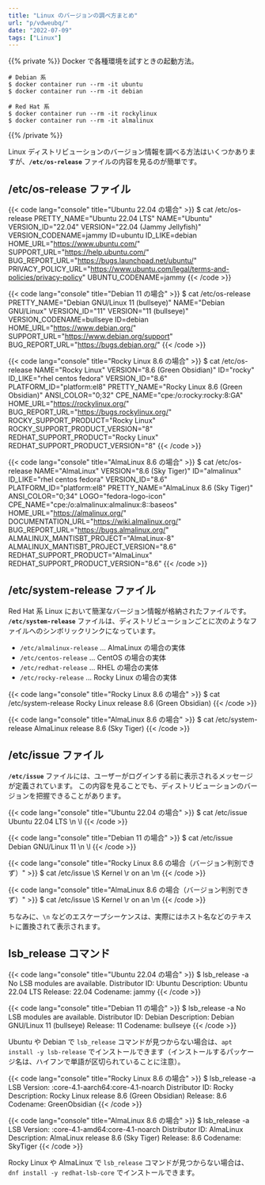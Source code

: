 ```yaml
---
title: "Linux のバージョンの調べ方まとめ"
url: "p/vdweubq/"
date: "2022-07-09"
tags: ["Linux"]
---
```


{{% private %}}
Docker で各種環境を試すときの起動方法。

```console
# Debian 系
$ docker container run --rm -it ubuntu
$ docker container run --rm -it debian

# Red Hat 系
$ docker container run --rm -it rockylinux
$ docker container run --rm -it almalinux
```
{{% /private %}}

Linux ディストリビューションのバージョン情報を調べる方法はいくつかありますが、__`/etc/os-release`__ ファイルの内容を見るのが簡単です。


/etc/os-release ファイル
----

{{< code lang="console" title="Ubuntu 22.04 の場合" >}}
$ cat /etc/os-release
PRETTY_NAME="Ubuntu 22.04 LTS"
NAME="Ubuntu"
VERSION_ID="22.04"
VERSION="22.04 (Jammy Jellyfish)"
VERSION_CODENAME=jammy
ID=ubuntu
ID_LIKE=debian
HOME_URL="https://www.ubuntu.com/"
SUPPORT_URL="https://help.ubuntu.com/"
BUG_REPORT_URL="https://bugs.launchpad.net/ubuntu/"
PRIVACY_POLICY_URL="https://www.ubuntu.com/legal/terms-and-policies/privacy-policy"
UBUNTU_CODENAME=jammy
{{< /code >}}

{{< code lang="console" title="Debian 11 の場合" >}}
$ cat /etc/os-release
PRETTY_NAME="Debian GNU/Linux 11 (bullseye)"
NAME="Debian GNU/Linux"
VERSION_ID="11"
VERSION="11 (bullseye)"
VERSION_CODENAME=bullseye
ID=debian
HOME_URL="https://www.debian.org/"
SUPPORT_URL="https://www.debian.org/support"
BUG_REPORT_URL="https://bugs.debian.org/"
{{< /code >}}

{{< code lang="console" title="Rocky Linux 8.6 の場合" >}}
$ cat /etc/os-release
NAME="Rocky Linux"
VERSION="8.6 (Green Obsidian)"
ID="rocky"
ID_LIKE="rhel centos fedora"
VERSION_ID="8.6"
PLATFORM_ID="platform:el8"
PRETTY_NAME="Rocky Linux 8.6 (Green Obsidian)"
ANSI_COLOR="0;32"
CPE_NAME="cpe:/o:rocky:rocky:8:GA"
HOME_URL="https://rockylinux.org/"
BUG_REPORT_URL="https://bugs.rockylinux.org/"
ROCKY_SUPPORT_PRODUCT="Rocky Linux"
ROCKY_SUPPORT_PRODUCT_VERSION="8"
REDHAT_SUPPORT_PRODUCT="Rocky Linux"
REDHAT_SUPPORT_PRODUCT_VERSION="8"
{{< /code >}}

{{< code lang="console" title="AlmaLinux 8.6 の場合" >}}
$ cat /etc/os-release
NAME="AlmaLinux"
VERSION="8.6 (Sky Tiger)"
ID="almalinux"
ID_LIKE="rhel centos fedora"
VERSION_ID="8.6"
PLATFORM_ID="platform:el8"
PRETTY_NAME="AlmaLinux 8.6 (Sky Tiger)"
ANSI_COLOR="0;34"
LOGO="fedora-logo-icon"
CPE_NAME="cpe:/o:almalinux:almalinux:8::baseos"
HOME_URL="https://almalinux.org/"
DOCUMENTATION_URL="https://wiki.almalinux.org/"
BUG_REPORT_URL="https://bugs.almalinux.org/"
ALMALINUX_MANTISBT_PROJECT="AlmaLinux-8"
ALMALINUX_MANTISBT_PROJECT_VERSION="8.6"
REDHAT_SUPPORT_PRODUCT="AlmaLinux"
REDHAT_SUPPORT_PRODUCT_VERSION="8.6"
{{< /code >}}


/etc/system-release ファイル
----

Red Hat 系 Linux において簡潔なバージョン情報が格納されたファイルです。
__`/etc/system-release`__ ファイルは、ディストリビューションごとに次のようなファイルへのシンボリックリンクになっています。

- `/etc/almalinux-release` ... AlmaLinux の場合の実体
- `/etc/centos-release` ... CentOS の場合の実体
- `/etc/redhat-release` ... RHEL の場合の実体
- `/etc/rocky-release` ... Rocky Linux の場合の実体

{{< code lang="console" title="Rocky Linux 8.6 の場合" >}}
$ cat /etc/system-release
Rocky Linux release 8.6 (Green Obsidian)
{{< /code >}}

{{< code lang="console" title="AlmaLinux 8.6 の場合" >}}
$ cat /etc/system-release
AlmaLinux release 8.6 (Sky Tiger)
{{< /code >}}


/etc/issue ファイル
----

__`/etc/issue`__ ファイルには、ユーザーがログインする前に表示されるメッセージが定義されています。
この内容を見ることでも、ディストリビューションのバージョンを把握できることがあります。

{{< code lang="console" title="Ubuntu 22.04 の場合" >}}
$ cat /etc/issue
Ubuntu 22.04 LTS \n \l
{{< /code >}}

{{< code lang="console" title="Debian 11 の場合" >}}
$ cat /etc/issue
Debian GNU/Linux 11 \n \l
{{< /code >}}

{{< code lang="console" title="Rocky Linux 8.6 の場合（バージョン判別できず）" >}}
$ cat /etc/issue
\S
Kernel \r on an \m
{{< /code >}}

{{< code lang="console" title="AlmaLinux 8.6 の場合（バージョン判別できず）" >}}
$ cat /etc/issue
\S
Kernel \r on an \m
{{< /code >}}

ちなみに、`\n` などのエスケープシーケンスは、実際にはホスト名などのテキストに置換されて表示されます。


lsb_release コマンド
----

{{< code lang="console" title="Ubuntu 22.04 の場合" >}}
$ lsb_release -a
No LSB modules are available.
Distributor ID:	Ubuntu
Description:	Ubuntu 22.04 LTS
Release:	22.04
Codename:	jammy
{{< /code >}}

{{< code lang="console" title="Debian 11 の場合" >}}
$ lsb_release -a
No LSB modules are available.
Distributor ID:	Debian
Description:	Debian GNU/Linux 11 (bullseye)
Release:	11
Codename:	bullseye
{{< /code >}}

Ubuntu や Debian で `lsb_release` コマンドが見つからない場合は、`apt install -y lsb-release` でインストールできます（インストールするパッケージ名は、ハイフンで単語が区切られていることに注意）。

{{< code lang="console" title="Rocky Linux 8.6 の場合" >}}
$ lsb_release -a
LSB Version:	:core-4.1-aarch64:core-4.1-noarch
Distributor ID:	Rocky
Description:	Rocky Linux release 8.6 (Green Obsidian)
Release:	8.6
Codename:	GreenObsidian
{{< /code >}}

{{< code lang="console" title="AlmaLinux 8.6 の場合" >}}
$ lsb_release -a
LSB Version:    :core-4.1-amd64:core-4.1-noarch
Distributor ID: AlmaLinux
Description:    AlmaLinux release 8.6 (Sky Tiger)
Release:        8.6
Codename:       SkyTiger
{{< /code >}}

Rocky Linux や AlmaLinux で `lsb_release` コマンドが見つからない場合は、`dnf install -y redhat-lsb-core` でインストールできます。

